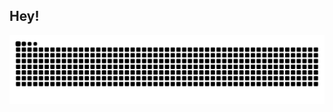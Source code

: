 ## Hey!  

<div align="center">  
<img src="https://raw.githubusercontent.com/mitzCanCode/mitzCanCode/output/snake.svg" alt="Snake animation" />
</div>  

